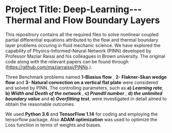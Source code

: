 # Project Title:  Deep-Learning---Thermal and Flow Boundary Layers
This repositrory contains all the required files to solve nonlinear coupled partial differential equations attributed to the flow and thermal boundary layer problems occuring in fluid mechanic science. We have explored the capability of Physics-Informed-Neural Network (PINN) developed by Professor Maziar Raissi and his colleagues in Brown university. The original code along with the relevant papers can be found through (https://github.com/maziarraissi/PINNs.).  

Three Benchmark problems named **1-Blasius flow** , **2- Flakner-Skan wedge flow** and **3- Natural convection on a vertical flat plate** were considered and solved by PINN. The controlling parameters, such as **a) _Learning rate_**, **b) _Width and Deoth of the network_** , **c) _Prandtl number_** , **d) _the unlimited boundary value_** and **e) _Overfitting test_**, were investigated in detail aimed to obtain the reasonable outcomes.

We used **Python 3.6** and **TensorFlow 1.14** for coding and employing the tensorflow package. Also **ADAM optimization** was used to optimize the Loss function in terms of weights and biases. 
